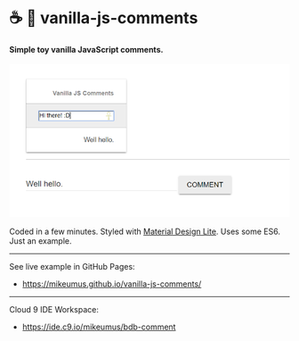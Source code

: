 # :coffee: :speech_balloon: vanilla-js-comments
#### Simple toy vanilla JavaScript comments. 

![Vanilla JS Comment screenshot](https://raw.githubusercontent.com/mikeumus/vanilla-js-comments/gh-pages/Vanilla-JS-Comment.png)

Coded in a few minutes. Styled with [Material Design Lite](https://getmdl.io/). Uses some ES6. Just an example. 

_ _ _

See live example in GitHub Pages: 
- https://mikeumus.github.io/vanilla-js-comments/

_ _ _

Cloud 9 IDE Workspace: 
- https://ide.c9.io/mikeumus/bdb-comment

